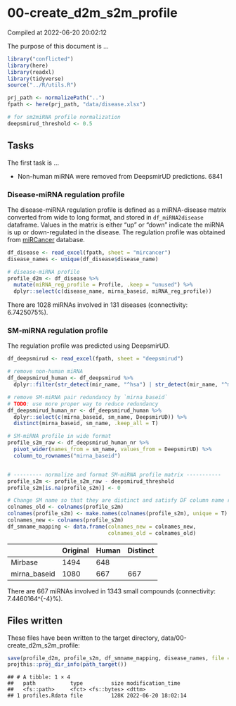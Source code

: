 00-create_d2m_s2m_profile
================
Compiled at 2022-06-20 20:02:12

The purpose of this document is …

``` r
library("conflicted")
library(here)
library(readxl)
library(tidyverse)
source("../R/utils.R")

prj_path <- normalizePath("..")
fpath <- here(prj_path, "data/disease.xlsx")

# for sm2miRNA profile normalization
deepsmirud_threshold <- 0.5
```

## Tasks

The first task is …

-   Non-human miRNA were removed from DeepsmirUD predictions. 6841

### Disease-miRNA regulation profile

The disease-miRNA regulation profile is defined as a miRNA-disease
matrix converted from wide to long format, and stored in
`df_miRNA2disease` dataframe. Values in the matrix is either “up” or
“down” indicate the miRNA is up or down-regulated in the disease. The
regulation profile was obtained from
[miRCancer](http://mircancer.ecu.edu/) database.

``` r
df_disease <- read_excel(fpath, sheet = "mircancer")
disease_names <- unique(df_disease$disease_name)

# disease-miRNA profile
profile_d2m <- df_disease %>% 
  mutate(miRNA_reg_profile = Profile, .keep = "unused") %>% 
  dplyr::select(c(disease_name, mirna_baseid, miRNA_reg_profile))
```

There are 1028 miRNAs involved in 131 diseases (connectivity:
6.7425075%).

### SM-miRNA regulation profile

The regulation profile was predicted using DeepsmirUD.

``` r
df_deepsmirud <- read_excel(fpath, sheet = "deepsmirud")

# remove non-human miRNA
df_deepsmirud_human <- df_deepsmirud %>% 
  dplyr::filter(str_detect(mir_name, "^hsa") | str_detect(mir_name, "^mi"))

# remove SM-miRNA pair redundancy by `mirna_baseid`
# TODO: use more proper way to reduce redundancy
df_deepsmirud_human_nr <- df_deepsmirud_human %>% 
  dplyr::select(c(mirna_baseid, sm_name, DeepsmirUD)) %>% 
  distinct(mirna_baseid, sm_name, .keep_all = T)

# SM-miRNA profile in wide format
profile_s2m_raw <- df_deepsmirud_human_nr %>% 
  pivot_wider(names_from = sm_name, values_from = DeepsmirUD) %>% 
  column_to_rownames("mirna_baseid")


# --------- normalize and format SM-miRNA profile matrix -----------
profile_s2m <- profile_s2m_raw - deepsmirud_threshold
profile_s2m[is.na(profile_s2m)] <- 0

# Change SM name so that they are distinct and satisfy DF column name requirement.
colnames_old <- colnames(profile_s2m)
colnames(profile_s2m) <- make.names(colnames(profile_s2m), unique = T)
colnames_new <- colnames(profile_s2m)
df_smname_mapping <- data.frame(colnames_new = colnames_new,
                                colnames_old = colnames_old)
```

|              | Original | Human | Distinct |
|--------------|----------|-------|----------|
| Mirbase      | 1494     | 648   |          |
| mirna_baseid | 1080     | 667   | 667      |

There are 667 miRNAs involved in 1343 small compounds (connectivity:
7.4460164^{-4}%).

## Files written

These files have been written to the target directory,
data/00-create_d2m_s2m_profile:

``` r
save(profile_d2m, profile_s2m, df_smname_mapping, disease_names, file = path_target("profiles.Rdata"))
projthis::proj_dir_info(path_target())
```

    ## # A tibble: 1 × 4
    ##   path           type         size modification_time  
    ##   <fs::path>     <fct> <fs::bytes> <dttm>             
    ## 1 profiles.Rdata file         128K 2022-06-20 18:02:14
